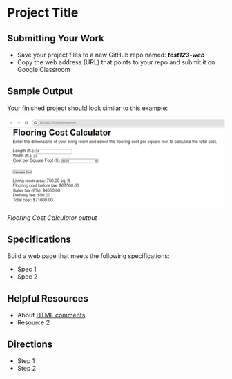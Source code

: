 ﻿# Project Title

## Submitting Your Work
 - Save your project files to a new GitHub repo named: ***test123-web***
 - Copy the web address (URL) that points to your repo and submit it on Google Classroom

## Sample Output

Your finished project should look similar to this example:

![Flooring Cost Calculator output](flooring-cost-output.PNG)

*Flooring Cost Calculator output*

## Specifications

Build a web page that meets the following specifications:

 - Spec 1
 - Spec 2

## Helpful Resources

 - About [HTML comments](https://www.w3schools.com/html/html_comments.asp)
 - Resource 2
 
## Directions

 - Step 1
 - Step 2



